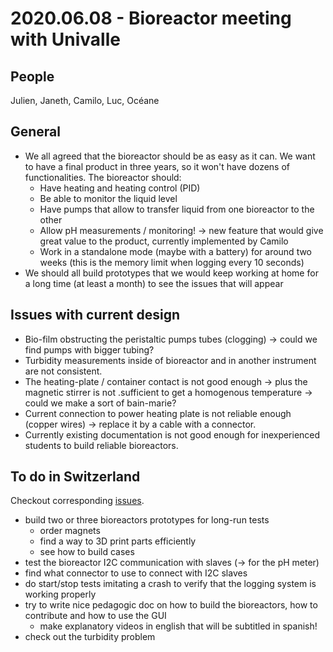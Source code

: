 # 2020.06.08 - Bioreactor meeting with Univalle

## People

Julien, Janeth, Camilo, Luc, Océane

## General

- We all agreed that the bioreactor should be as easy as it can. We want to have a final product in three years, so it won't have dozens of functionalities. The bioreactor should:
    - Have heating and heating control (PID)
    - Be able to monitor the liquid level
    - Have pumps that allow to transfer liquid from one bioreactor to the other
    - Allow pH measurements / monitoring! -> new feature that would give great value to the product, currently implemented by Camilo
    - Work in a standalone mode (maybe with a battery) for around two weeks (this is the memory limit when logging every 10 seconds)
- We should all build prototypes that we would keep working at home for a long time (at least a month) to see the issues that will appear

## Issues with current design

- Bio-film obstructing the peristaltic pumps tubes (clogging) -> could we find pumps with bigger tubing?
- Turbidity measurements inside of bioreactor and in another instrument are not consistent.
- The heating-plate / container contact is not good enough -> plus the magnetic stirrer is not .sufficient to get a homogenous temperature -> could we make a sort of bain-marie?
- Current connection to power heating plate is not reliable enough (copper wires) -> replace it by a cable with a connector.
- Currently existing documentation is not good enough for inexperienced students to build reliable bioreactors.

## To do in Switzerland

Checkout corresponding [issues](https://github.com/Hackuarium/bioreactor/issues).

- build two or three bioreactors prototypes for long-run tests
    - order magnets
    - find a way to 3D print parts efficiently
    - see how to build cases
- test the bioreactor I2C communication with slaves (-> for the pH meter)
- find what connector to use to connect with I2C slaves
- do start/stop tests imitating a crash to verify that the logging system is working properly
- try to write nice pedagogic doc on how to build the bioreactors, how to contribute and how to use the GUI
    - make explanatory videos in english that will be subtitled in spanish!
- check out the turbidity problem